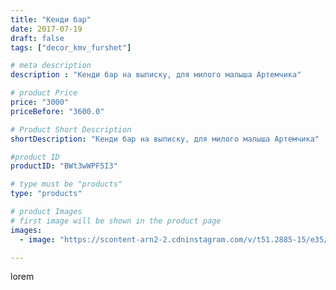 ```yaml
---
title: "Кенди бар"
date: 2017-07-19
draft: false
tags: ["decor_kmv_furshet"]

# meta description
description : "Кенди бар на выписку, для милого малыша Артемчика"

# product Price
price: "3000"
priceBefore: "3600.0"

# Product Short Description
shortDescription: "Кенди бар на выписку, для милого малыша Артемчика"

#product ID
productID: "BWt3wWPF5I3"

# type must be "products"
type: "products"

# product Images
# first image will be shown in the product page
images:
  - image: "https://scontent-arn2-2.cdninstagram.com/v/t51.2885-15/e35/20065235_238584526662032_6989384719561392128_n.jpg?tp=1&_nc_ht=scontent-arn2-2.cdninstagram.com&_nc_cat=108&_nc_ohc=K05nzQf24LgAX9gxKqW&ccb=7-4&oh=fa2f9f2e75d2d4a4be094eb546a30718&oe=60835570&_nc_sid=86f79a&ig_cache_key=MTU2MjE0OTg2MDczNTk0NzMxOQ%3D%3D.2-ccb7-4"

---
```

lorem
